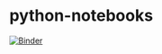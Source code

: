 # python-notebooks
[![Binder](https://mybinder.org/badge_logo.svg)](https://mybinder.org/v2/gh/CarlosAntonioFreitasSilva/python-notebooks.git/HEAD)
